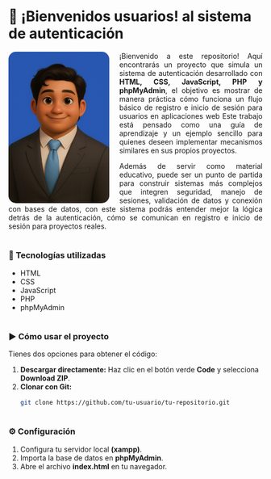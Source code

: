 # 👋 ¡Bienvenidos usuarios! al sistema de autenticación
<img src="/imagen_presentacion.png" alt="Presentación" width="200" align="left" style="margin-right:20px; border-radius:15px;">  
<p style="text-align: justify;">
    ¡Bienvenido a este repositorio!
    Aquí encontrarás un proyecto que simula un sistema de autenticación desarrollado con <b>HTML, CSS, JavaScript, PHP y phpMyAdmin</b>, el objetivo es mostrar de manera práctica cómo funciona un flujo básico de registro e inicio de sesión para usuarios en aplicaciones web Este trabajo está pensado como una guía de aprendizaje y un ejemplo sencillo para quienes deseen implementar mecanismos similares en sus propios proyectos.
</p>
<p style="text-align: justify;">
    Además de servir como material educativo, puede ser un punto de partida para construir sistemas más complejos que integren seguridad, manejo de sesiones, validación de datos y conexión con bases de datos, con este sistema podrás entender mejor la lógica detrás de la autenticación, cómo se comunican en registro e inicio de sesión para proyectos reales.
</p>

#
### 📂 Tecnologías utilizadas
* HTML
* CSS
* JavaScript
* PHP
* phpMyAdmin
#
### ▶️ Cómo usar el proyecto
Tienes dos opciones para obtener el código:
1. **Descargar directamente:**
   Haz clic en el botón verde **Code** y selecciona **Download ZIP**.
2. **Clonar con Git:**
   ```bash
   git clone https://github.com/tu-usuario/tu-repositorio.git
   ```
#
### ⚙️ Configuración
1. Configura tu servidor local **(xampp)**.
2. Importa la base de datos en **phpMyAdmin**.
3. Abre el archivo **index.html** en tu navegador.